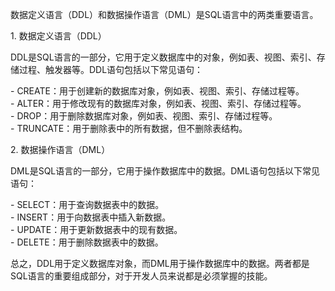 数据定义语言（DDL）和数据操作语言（DML）是SQL语言中的两类重要语言。  
  
1. 数据定义语言（DDL）  
  
DDL是SQL语言的一部分，它用于定义数据库中的对象，例如表、视图、索引、存储过程、触发器等。DDL语句包括以下常见语句：  
  
- CREATE：用于创建新的数据库对象，例如表、视图、索引、存储过程等。  
- ALTER：用于修改现有的数据库对象，例如表、视图、索引、存储过程等。  
- DROP：用于删除数据库对象，例如表、视图、索引、存储过程等。  
- TRUNCATE：用于删除表中的所有数据，但不删除表结构。  
  
2. 数据操作语言（DML）  
  
DML是SQL语言的一部分，它用于操作数据库中的数据。DML语句包括以下常见语句：  
  
- SELECT：用于查询数据表中的数据。  
- INSERT：用于向数据表中插入新数据。  
- UPDATE：用于更新数据表中的现有数据。  
- DELETE：用于删除数据表中的数据。  
  
总之，DDL用于定义数据库对象，而DML用于操作数据库中的数据。两者都是SQL语言的重要组成部分，对于开发人员来说都是必须掌握的技能。